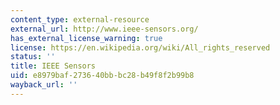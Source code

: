 ```yaml
---
content_type: external-resource
external_url: http://www.ieee-sensors.org/
has_external_license_warning: true
license: https://en.wikipedia.org/wiki/All_rights_reserved
status: ''
title: IEEE Sensors
uid: e8979baf-2736-40bb-bc28-b49f8f2b99b8
wayback_url: ''
---
```

